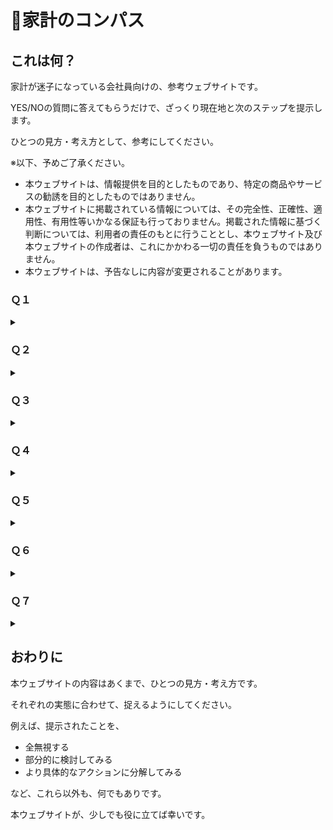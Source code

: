 # 🧭家計のコンパス
## これは何？
家計が迷子になっている会社員向けの、参考ウェブサイトです。

YES/NOの質問に答えてもらうだけで、ざっくり現在地と次のステップを提示します。

ひとつの見方・考え方として、参考にしてください。

※以下、予めご了承ください。
- 本ウェブサイトは、情報提供を目的としたものであり、特定の商品やサービスの勧誘を目的としたものではありません。
- 本ウェブサイトに掲載されている情報については、その完全性、正確性、適用性、有用性等いかなる保証も行っておりません。掲載された情報に基づく判断については、利用者の責任のもとに行うこととし、本ウェブサイト及び本ウェブサイトの作成者は、これにかかわる一切の責任を負うものではありません。
- 本ウェブサイトは、予告なしに内容が変更されることがあります。

### Ｑ１
<details>
  <summary></summary>
  <strong>賃貸住宅に住んでいて、今、転居が必要になった場合、転居資金はあるか？（もしくは賃貸住宅に住んでいないか？）</strong>
  <br>
  <details>
    <summary>YES</summary>　Ｑ２へ
  </details>
  <details>
    <summary>NO</summary>　現在地：🌧
    <br>
    <strong>　　危うい兆候。継続的な黒字化、緊急予備資金の確保をしたい</strong>
    <br>　次のステップ
    <br>
    <strong>　　今の家賃４〜６か月分を目安に、貯金する</strong>
  </details>
</details>

### Ｑ２
<details>
  <summary></summary>
  <strong>今、収入が途絶えた場合、当面必要な生活資金はあるか？</strong>
  <br>
  <details>
    <summary>YES</summary>　Ｑ３へ
  </details>
  <details>
    <summary>NO</summary>　現在地：☁
    <br>
    <strong>　　備えが物足りない可能性。黒字のさらなる安定化、緊急予備資金の拡大をしたい</strong>
    <br>　次のステップ
    <ul>
      <li>
        <strong>月収（手取り）３～６か月分を目安に、貯金する AND/OR</strong>
      </li>
      <li>
        <strong>（病気やケガについて）月収（手取り）の７割を月額の目安に、就業不能保障保険など、保険に加入する AND/OR</strong>
      </li>
      <li>その他</li>
    </ul>
    ※前提として、失業手当や公的保障等でカバーできる範囲を確認する（ただし、失業手当などは、必ずしもすぐに受給できない可能性があるため要注意）</details>
</details>

### Ｑ３
<details>
  <summary></summary>
  <strong>家計を同じくする、負担が同等以下の、家族などはいるか？</strong>
  <br>
  ※15歳以下かつ高校生未満の扶養している子供は除く
  <details>
    <summary>YES</summary>　Ｑ４へ
  </details>
  <details>
    <summary>NO</summary>　Ｑ５へ
  </details>
</details>

### Ｑ４
<details>
  <summary></summary>
  <strong>今、自身に万が一のことがあった場合、家計負担が同等以下の家族などに対して、経済的な負担を軽減する資金はあるか？</strong>
  <br>
  <details>
    <summary>YES</summary>　Ｑ５へ
  </details>
  <details>
    <summary>NO</summary>　現在地：🏃‍➡️
    <br>
    <strong>　　大切な人のためにも、資金・資産を拡大させたい</strong>
    <br>　次のステップ
    <ul>
      <li>
        <strong>葬儀費用相当分を目安に、貯金する AND/OR</strong>
      </li>
      <li>
        <strong>月収（手取り）の８割を月額の目安に、収入保障保険など、保険に加入する AND/OR</strong>
      </li>
      <li>
        <strong>（住まいが賃貸の場合は）持ち家を購入する AND/OR</strong>
      </li>
      <li>その他</li>
    </ul>
    ※持ち家は、団体信用生命保険等を前提に残債が無くなれば、残された家族などの、住宅費を軽減する手段となり得る</details>
</details>

### Ｑ５
<details>
  <summary></summary>
  <strong>15歳以下かつ高校生未満の扶養している子供はいるか？</strong>
  <br>
  <details>
    <summary>YES</summary>　Ｑ６へ
  </details>
  <details>
    <summary>NO</summary>　Ｑ７へ
  </details>
</details>

### Ｑ６
<details>
  <summary></summary>
  <strong>15歳以下かつ高校生未満の扶養している子供に対して、柔軟性のある教育資金準備をしているか？</strong>
  <br>
  <details>
    <summary>YES</summary>　Ｑ７へ
  </details>
  <details>
    <summary>NO</summary>　現在地：🧗
      <br>
      <strong>　　次世代の自立、独立を念頭に、時々の場面や用途に対応できるよう、必要資金を準備したい</strong>
      <br>　次のステップ
      <ul>
        <li><strong>普通預金／積立定期預金で、貯金する AND/OR</strong></li>
        <li><strong>NISAで、積立投資する AND/OR</strong></li>
        <li><strong>こども保険（学資保険）／（自身に万が一のことがあった場合について）定期保険など、保険に加入する AND/OR</strong></li>
        <li>その他</li>
      </ul>
    ※現実的な目標額を置いた上で、可能なら複数の方法の組み合わせも考慮したい</details>
</details>

### Ｑ７
<details>
  <summary></summary>
  <strong>会社を引退するまでに、一定の資産を築ける見込みはあるか？</strong>
  <br>
  <details>
    <summary>YES</summary>　Keep it going!
  </details>
  <details>
    <summary>NO</summary>　現在地：🏄
      <br>
      <strong>　　安定した家計を基盤に将来を見据えて、資産を拡大したい</strong>
      <br>　次のステップ
      <ul>
        <li><strong>NISA／iDeCo／企業型確定拠出年金で、長期・積立投資する AND/OR</strong></li>
        <li><strong>個人年金保険など、保険に加入する AND/OR</strong></li>
        <li><strong>（現職で退職金制度がない場合は）退職金制度がある企業へ転職する AND/OR</strong></li>
        <li>その他</li>
      </ul>
    ※前提として、公的保障等でカバーできる範囲を確認する
    <br>
    ※そもそもの収入向上を目指すことも可能なら考慮したい
  </details>
</details>

## おわりに
本ウェブサイトの内容はあくまで、ひとつの見方・考え方です。

それぞれの実態に合わせて、捉えるようにしてください。

例えば、提示されたことを、

- 全無視する
- 部分的に検討してみる
- より具体的なアクションに分解してみる

など、これら以外も、何でもありです。

本ウェブサイトが、少しでも役に立てば幸いです。

